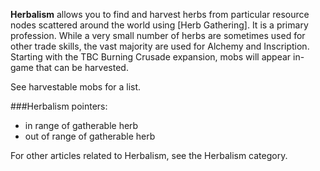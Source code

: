 **Herbalism** allows you to find and harvest herbs from particular resource nodes scattered around the world using [Herb Gathering]. It is a primary profession. While a very small number of herbs are sometimes used for other trade skills, the vast majority are used for Alchemy and Inscription. Starting with the TBC Burning Crusade expansion, mobs will appear in-game that can be harvested.

See harvestable mobs for a list.

###Herbalism pointers:
- in range of gatherable herb
- out of range of gatherable herb

For other articles related to Herbalism, see the Herbalism category.
